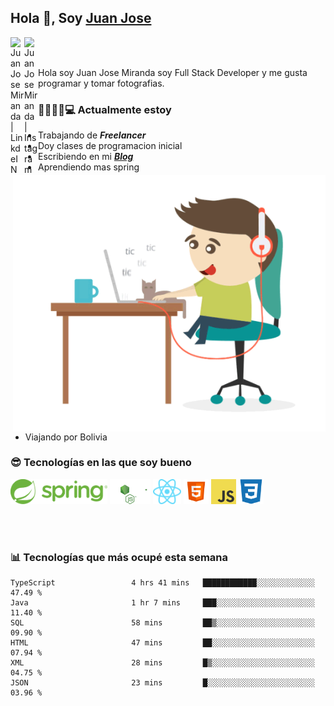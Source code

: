 ## Hola 👋, Soy [Juan Jose](http://juanjoses.me)

<a href="https://www.linkedin.com/in/juanjosemirandam/">
  <img align="left" alt="Juan Jose Miranda | LinkdeIN" width="22px" src="https://cdn.jsdelivr.net/npm/simple-icons@v3/icons/linkedin.svg" />
</a>

<a href="https://www.instagram.com/juan.jose.miranda/">
  <img align="left" alt="Juan Jose Miranda | Instagram" width="22px" src="https://cdn.jsdelivr.net/npm/simple-icons@v3/icons/instagram.svg" />
</a>

<br /> <br />

Hola soy Juan Jose Miranda soy Full Stack Developer y me gusta programar y tomar fotografias.

<img align="right" alt="GIF" src="./images/gif-juanjose.gif" width="500" max-height="320" />

### 👨‍💻🕵‍♀💻 Actualmente estoy

- Trabajando de ***Freelancer***
- Doy clases de programacion inicial
- Escribiendo en mi ***[Blog](http://juanjoses.me)***
- Aprendiendo mas spring
- Viajando por Bolivia 

### 😎 Tecnologías en las que soy bueno

<code><img alt="Spring" height="40px" src="./images/spring-icon.svg"/></code>
<code><img alt="NodeJS" height="40px" src="./images/nodejs-icon.svg" /></code>
<code><img alt="ReactJS" height="40px" src="./images/react-icon.svg" /></code>
<code><img alt="HTML5" height="40px" src="./images/html-icon.png" /></code>
<code><img alt="JavaScript" height="40px" src="./images/js-icon.png"  /></code>
<code><img alt="CSS3" height="40px" src="./images/css-icon.png" /></code>

<br/><br/>

### 📊 Tecnologías que más ocupé esta semana

<!--START_SECTION:waka-->

```text
TypeScript                 4 hrs 41 mins   ████████████░░░░░░░░░░░░░   47.49 %
Java                       1 hr 7 mins     ███░░░░░░░░░░░░░░░░░░░░░░   11.40 %
SQL                        58 mins         ██▒░░░░░░░░░░░░░░░░░░░░░░   09.90 %
HTML                       47 mins         ██░░░░░░░░░░░░░░░░░░░░░░░   07.94 %
XML                        28 mins         █▒░░░░░░░░░░░░░░░░░░░░░░░   04.75 %
JSON                       23 mins         █░░░░░░░░░░░░░░░░░░░░░░░░   03.96 %
```

<!--END_SECTION:waka-->

<!-- ### 📌🤓 Últimos artículos en mi blog -->